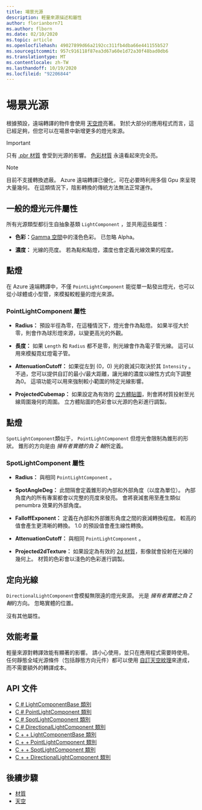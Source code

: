 ```yaml
---
title: 場景光源
description: 輕量來源描述和屬性
author: florianborn71
ms.author: flborn
ms.date: 02/10/2020
ms.topic: article
ms.openlocfilehash: 49027899d66a2192cc311fb4dba66e441155b527
ms.sourcegitcommit: 957c916118f87ea3d67a60e1d72a30f48bad0db6
ms.translationtype: MT
ms.contentlocale: zh-TW
ms.lasthandoff: 10/19/2020
ms.locfileid: "92206844"
---
```

# <a name="scene-lighting"></a>場景光源

根據預設，遠端轉譯的物件會使用 [天空燈](sky.md)亮著。 對於大部分的應用程式而言，這已經足夠，但您可以在場景中新增更多的燈光來源。

> [!IMPORTANT]
> 只有 [.pbr 材質](pbr-materials.md) 會受到光源的影響。 [色彩材質](color-materials.md) 永遠看起來完全亮。

> [!NOTE]
> 目前不支援轉換遮蔽。 Azure 遠端轉譯已優化，可在必要時利用多個 Gpu 來呈現大量幾何。 在這類情況下，陰影轉換的傳統方法無法正常運作。

## <a name="common-light-component-properties"></a>一般的燈光元件屬性

所有光源類型都衍生自抽象基類 `LightComponent` ，並共用這些屬性：

* **色彩：**[Gamma 空間](https://en.wikipedia.org/wiki/SRGB)中的淺色色彩。 已忽略 Alpha。

* **濃度：** 光線的亮度。 若為點和點燈，濃度也會定義光線效果的程度。

## <a name="point-light"></a>點燈

在 Azure 遠端轉譯中，不僅 `PointLightComponent` 能從單一點發出燈光，也可以從小球體或小型管，來模擬較輕量的燈光來源。

### <a name="pointlightcomponent-properties"></a>PointLightComponent 屬性

* **Radius：** 預設半徑為零，在這種情況下，燈光會作為點燈。 如果半徑大於零，則會作為球形燈來源，以變更高光的外觀。

* **長度：** 如果 `Length` 和 `Radius` 都不是零，則光線會作為電子管光線。 這可以用來模擬霓虹燈電子管。

* **AttenuationCutoff：** 如果從左到 (0，0) 光的衰減只取決於其 `Intensity` 。 不過，您可以提供自訂的最小/最大距離，讓光線的濃度以線性方式向下調整為0。 這項功能可以用來強制較小範圍的特定光線影響。

* **ProjectedCubemap：** 如果設定為有效的 [立方體貼圖](../../concepts/textures.md)，則會將材質投射至光線周圍幾何的周圍。 立方體貼圖的色彩會以光源的色彩進行調製。

## <a name="spot-light"></a>點燈

`SpotLightComponent`類似于， `PointLightComponent` 但燈光會限制為錐形的形狀。 錐形的方向是由 *擁有者實體的負 Z 軸*所定義。

### <a name="spotlightcomponent-properties"></a>SpotLightComponent 屬性

* **Radius：** 與相同 `PointLightComponent` 。

* **SpotAngleDeg：** 此間隔會定義錐形的內部和外部角度（以度為單位）。 內部角度內的所有專案都會以完整的亮度來發亮。 會將衰減套用至產生類似 penumbra 效果的外部角度。

* **FalloffExponent：** 定義在內部和外部錐形角度之間的衰減轉換程度。 較高的值會產生更清晰的轉換。 1.0 的預設值會產生線性轉換。

* **AttenuationCutoff：** 與相同 `PointLightComponent` 。

* **Projected2dTexture：** 如果設定為有效的 [2d 材質](../../concepts/textures.md)，影像就會投射在光線的幾何上。 材質的色彩會以淺色的色彩進行調製。

## <a name="directional-light"></a>定向光線

`DirectionalLightComponent`會模擬無限遠的燈光來源。 光是 *擁有者實體之負 Z 軸*的方向。 忽略實體的位置。

沒有其他屬性。

## <a name="performance-considerations"></a>效能考量

輕量來源對轉譯效能有顯著的影響。 請小心使用，並只在應用程式需要時使用。 任何靜態全域光源條件（包括靜態方向元件）都可以使用 [自訂天空紋理](sky.md)來達成，而不需要額外的轉譯成本。

## <a name="api-documentation"></a>API 文件

* [C # LightComponentBase 類別](/dotnet/api/microsoft.azure.remoterendering.lightcomponentbase)
* [C # PointLightComponent 類別](/dotnet/api/microsoft.azure.remoterendering.pointlightcomponent)
* [C # SpotLightComponent 類別](/dotnet/api/microsoft.azure.remoterendering.spotlightcomponent)
* [C # DirectionalLightComponent 類別](/dotnet/api/microsoft.azure.remoterendering.directionallightcomponent)
* [C + + LightComponentBase 類別](/cpp/api/remote-rendering/lightcomponentbase)
* [C + + PointLightComponent 類別](/cpp/api/remote-rendering/pointlightcomponent)
* [C + + SpotLightComponent 類別](/cpp/api/remote-rendering/spotlightcomponent)
* [C + + DirectionalLightComponent 類別](/cpp/api/remote-rendering/directionallightcomponent)

## <a name="next-steps"></a>後續步驟

* [材質](../../concepts/materials.md)
* [天空](sky.md)